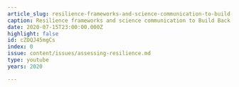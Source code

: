 ```yaml
---
article_slug: resilience-frameworks-and-science-communication-to-build-back-better
caption: Resilience frameworks and science communication to Build Back Better
date: 2020-07-15T23:00:00.000Z
highlight: false
id: cZDQJ45mgCs
index: 0
issue: content/issues/assessing-resilience.md
type: youtube
years: 2020

---
```

